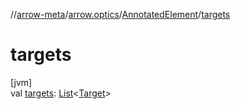 //[arrow-meta](../../../index.md)/[arrow.optics](../index.md)/[AnnotatedElement](index.md)/[targets](targets.md)

# targets

[jvm]\
val [targets](targets.md): [List](https://kotlinlang.org/api/latest/jvm/stdlib/kotlin.collections/-list/index.html)&lt;[Target](../-target/index.md)&gt;
